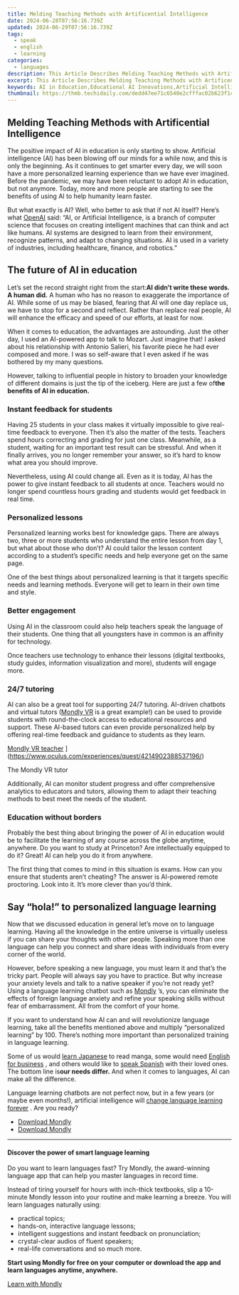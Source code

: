 ```yaml
---
title: Melding Teaching Methods with Artificential Intelligence
date: 2024-06-28T07:56:16.739Z
updated: 2024-06-29T07:56:16.739Z
tags:
  - speak
  - english
  - learning
categories:
  - languages
description: This Article Describes Melding Teaching Methods with Artificential Intelligence
excerpt: This Article Describes Melding Teaching Methods with Artificential Intelligence
keywords: AI in Education,Educational AI Innovations,Artificial Intelligence and Pedagogy,AI-Enhanced Teaching Strategies,Smart Classrooms with AI,AI Tutoring Systems,Integration of Machine Learning in Education
thumbnail: https://thmb.techidaily.com/dedd47ee71c6540e2cfffac02b623f1cf3c7cf338a66452083b2b419452eed1f.jpg
---
```


## Melding Teaching Methods with Artificential Intelligence

 The positive impact of AI in education is only starting to show. Artificial intelligence (AI) has been blowing off our minds for a while now, and this is only the beginning. As it continues to get smarter every day, we will soon have a more personalized learning experience than we have ever imagined. Before the pandemic, we may have been reluctant to adopt AI in education, but not anymore. Today, more and more people are starting to see the benefits of using AI to help humanity learn faster.

 But what exactly is AI? Well, who better to ask that if not AI itself? Here’s what [OpenAI](https://openai.com/) said: “AI, or Artificial Intelligence, is a branch of computer science that focuses on creating intelligent machines that can think and act like humans. AI systems are designed to learn from their environment, recognize patterns, and adapt to changing situations. AI is used in a variety of industries, including healthcare, finance, and robotics.”

## The future of AI in education

 Let’s set the record straight right from the start:**AI didn’t write these words. A human did.** A human who has no reason to exaggerate the importance of AI. While some of us may be biased, fearing that AI will one day replace us, we have to stop for a second and reflect. Rather than replace real people, AI will enhance the efficacy and speed of our efforts, at least for now.

 When it comes to education, the advantages are astounding. Just the other day, I used an AI-powered app to talk to Mozart. Just imagine that! I asked about his relationship with Antonio Salieri, his favorite piece he had ever composed and more. I was so self-aware that I even asked if he was bothered by my many questions.

 However, talking to influential people in history to broaden your knowledge of different domains is just the tip of the iceberg. Here are just a few of**the benefits of AI in education.**

### Instant feedback for students

 Having 25 students in your class makes it virtually impossible to give real-time feedback to everyone. Then it’s also the matter of the tests. Teachers spend hours correcting and grading for just one class. Meanwhile, as a student, waiting for an important test result can be stressful. And when it finally arrives, you no longer remember your answer, so it’s hard to know what area you should improve.

 Nevertheless, using AI could change all. Even as it is today, AI has the power to give instant feedback to all students at once. Teachers would no longer spend countless hours grading and students would get feedback in real time.

### Personalized lessons

 Personalized learning works best for knowledge gaps. There are always two, three or more students who understand the entire lesson from day 1, but what about those who don’t? AI could tailor the lesson content according to a student’s specific needs and help everyone get on the same page.

 One of the best things about personalized learning is that it targets specific needs and learning methods. Everyone will get to learn in their own time and style.

### Better engagement

 Using AI in the classroom could also help teachers speak the language of their students. One thing that all youngsters have in common is an affinity for technology.

 Once teachers use technology to enhance their lessons (digital textbooks, study guides, information visualization and more), students will engage more.

### 24/7 tutoring

 AI can also be a great tool for supporting 24/7 tutoring. AI-driven chatbots and virtual tutors ([Mondly VR](https://www.oculus.com/experiences/quest/4214902388537196/ "https://www.oculus.com/experiences/quest/4214902388537196/") is a great example!) can be used to provide students with round-the-clock access to educational resources and support. These AI-based tutors can even provide personalized help by offering real-time feedback and guidance to students as they learn.

[Mondly VR teacher](https://edge.mondly.com/blog/wp-content/uploads/2023/01/mondly-vr-teacher-960x540.png "Understanding The Role Of Artificial Intelligence In Education &Amp; Language Learning 2") ](https://www.oculus.com/experiences/quest/4214902388537196/)

 The Mondly VR tutor

 Additionally, AI can monitor student progress and offer comprehensive analytics to educators and tutors, allowing them to adapt their teaching methods to best meet the needs of the student.

### Education without borders

 Probably the best thing about bringing the power of AI in education would be to facilitate the learning of any course across the globe anytime, anywhere. Do you want to study at Princeton? Are intellectually equipped to do it? Great! AI can help you do it from anywhere.

 The first thing that comes to mind in this situation is exams. How can you ensure that students aren’t cheating? The answer is AI-powered remote proctoring. Look into it. It’s more clever than you’d think.

## Say “hola!” to personalized language learning

 Now that we discussed education in general let’s move on to language learning. Having all the knowledge in the entire universe is virtually useless if you can share your thoughts with other people. Speaking more than one language can help you connect and share ideas with individuals from every corner of the world.

 However, before speaking a new language, you must learn it and that’s the tricky part. People will always say you have to practice. But why increase your anxiety levels and talk to a native speaker if you’re not ready yet? Using a language learning chatbot such as [Mondly](https://app.adjust.io/5ixfg4k?campaign=blog-post-id-7409&fallback=https%3A%2F%2Fapp.mondly.com?avangate%5Fsrc=blog-post-id-7409&redirect%5Fandroid=https%3A%2F%2Fplay.google.com%2Fstore%2Fapps%2Fdetails%3Fid%3Dcom.atistudios.mondly.languages&redirect%5Fios=https%3A%2F%2Fitunes.apple.com%2Fapp%2Fid987873536&redirect%5Fmacos=https%3A%2F%2Fapp.mondly.com?avangate%5Fsrc=blog-post-id-7409) ’s, you can eliminate the effects of foreign language anxiety and refine your speaking skills without fear of embarrassment. All from the comfort of your home.

 If you want to understand how AI can and will revolutionize language learning, take all the benefits mentioned above and multiply “personalized learning” by 100\. There’s nothing more important than personalized training in language learning.

 Some of us would [learn Japanese](https://shop.mondly.com/affiliate.php?ACCOUNT=ATISTUDI&AFFILIATE=108875&PATH=https://www.mondly.com?AFFILIATE=108875) to read manga, some would need [English for business](https://shop.mondly.com/affiliate.php?ACCOUNT=ATISTUDI&AFFILIATE=108875&PATH=https://www.mondly.com?AFFILIATE=108875) , and others would like to [speak Spanish](https://shop.mondly.com/affiliate.php?ACCOUNT=ATISTUDI&AFFILIATE=108875&PATH=https://www.mondly.com?AFFILIATE=108875) with their loved ones. The bottom line is**our needs differ.** And when it comes to languages, AI can make all the difference.

 Language learning chatbots are not perfect now, but in a few years (or maybe even months!), artificial intelligence will [change language learning forever](https://shop.mondly.com/affiliate.php?ACCOUNT=ATISTUDI&AFFILIATE=108875&PATH=https://www.mondly.com?AFFILIATE=108875) . Are you ready?

* [Download Mondly](https://www.facebook.com/sharer/sharer.php?u=https%3A%2F%2Fwww.mondly.com%2Fblog%2Fai-in-education%2F&t=Understanding+the+Role+of+Artificial+Intelligence+in+Education+%26+Language+Learning "Share on Facebook")
* [Download Mondly](https://shop.mondly.com/affiliate.php?ACCOUNT=ATISTUDI&AFFILIATE=108875&PATH=https://www.mondly.com?AFFILIATE=108875)

---

#### Discover the power of smart language learning

 Do you want to learn languages fast? Try Mondly, the award-winning language app that can help you master languages in record time.

 Instead of tiring yourself for hours with inch-thick textbooks, slip a 10-minute Mondly lesson into your routine and make learning a breeze. You will learn languages naturally using:

* practical topics;
* hands-on, interactive language lessons;
* intelligent suggestions and instant feedback on pronunciation;
* crystal-clear audios of fluent speakers;
* real-life conversations and so much more.

 **Start using Mondly for free on your computer or download the app and learn languages anytime, anywhere.**

[Learn with Mondly](https://adjt.mondly.com/5ixfg4k?campaign=blog-post-id-7409&fallback=https%3A%2F%2Fapp.mondly.com%3Futm%5Fmedium%3Dblog%5Fblog-post-id-7409%26utm%5Fsource%3Dblog-post-id-7409&redirect%5Fmacos=https%3A%2F%2Fapp.mondly.com%3Futm%5Fmedium%3Dblog%5Fblog-post-id-7409%26utm%5Fsource%3Dblog-post-id-7409&redirect%5Fandroid=https%3A%2F%2Fplay.google.com%2Fstore%2Fapps%2Fdetails%3Fid%3Dcom.atistudios.mondly.languages%3Futm%5Fmedium%3Dblog%5Fblog-post-id-7409%26utm%5Fsource%3Dblog-post-id-7409&redirect%5Fios=https%3A%2F%2Fapps.apple.com%2Fapp%2Fapple-store%2Fid987873536%3Fpt%3D78954800%26ct%3Dblog-post-id-7409%26mt%3D8 "Learn with Mondly")

<ins class="adsbygoogle"
     style="display:block"
     data-ad-format="autorelaxed"
     data-ad-client="ca-pub-7571918770474297"
     data-ad-slot="1223367746"></ins>



<ins class="adsbygoogle"
     style="display:block"
     data-ad-client="ca-pub-7571918770474297"
     data-ad-slot="8358498916"
     data-ad-format="auto"
     data-full-width-responsive="true"></ins>


